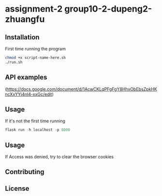 ﻿# assignment-2 group10-2-dupeng2-zhuangfu



## Installation
First time running the program


```bash
chmod +x script-name-here.sh
./run.sh
```

## API examples

(https://docs.google.com/document/d/1AcwCKLqPFgFgY8HhxObEbsZpkHKncXxYYj4nI4-xxGc/edit)

## Usage
If it's not the first time running

```python
flask run -h localhost -p 8000
```
## Usage

If Access was denied, try to clear the browser cookies

## Contributing


## License

